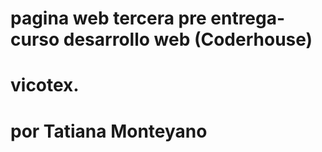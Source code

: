 # pagina web tercera pre entrega- curso desarrollo web (Coderhouse)
# vicotex.
# por Tatiana Monteyano
